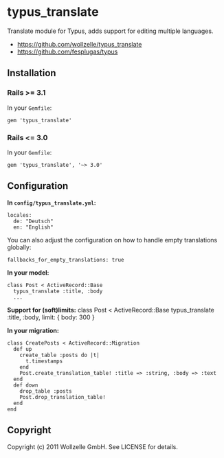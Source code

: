 # typus_translate

Translate module for Typus, adds support for editing multiple languages.

* https://github.com/wollzelle/typus_translate
* https://github.com/fesplugas/typus

## Installation

### Rails >= 3.1

In your `Gemfile`:

    gem 'typus_translate'

### Rails <= 3.0

In your `Gemfile`:

    gem 'typus_translate', '~> 3.0'

## Configuration

**In `config/typus_translate.yml`:**

    locales:
      de: "Deutsch"
      en: "English"

You can also adjust the configuration on how to handle empty translations globally:

    fallbacks_for_empty_translations: true


**In your model:**

    class Post < ActiveRecord::Base
      typus_translate :title, :body
      ...

**Support for (soft)limits:**
    class Post < ActiveRecord::Base
      typus_translate :title, :body, limit: { body: 300 }


**In your migration:**

    class CreatePosts < ActiveRecord::Migration
      def up
        create_table :posts do |t|
          t.timestamps
        end
        Post.create_translation_table! :title => :string, :body => :text
      end
      def down
        drop_table :posts
        Post.drop_translation_table!
      end
    end


## Copyright

Copyright (c) 2011 Wollzelle GmbH. See LICENSE for details.
